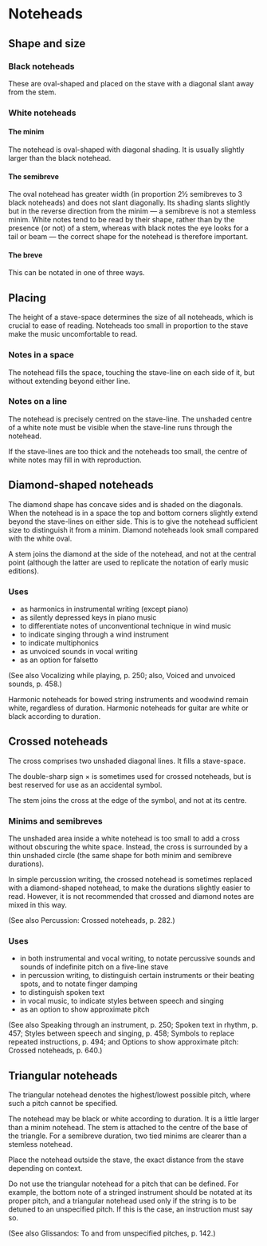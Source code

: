 # Noteheads

## Shape and size

### Black noteheads

These are oval-shaped and placed on the stave with a diagonal slant away from the stem.

### White noteheads

#### The minim
The notehead is oval-shaped with diagonal shading. It is usually slightly larger than the black notehead.

#### The semibreve
The oval notehead has greater width (in proportion 2½ semibreves to 3 black noteheads) and does not slant diagonally. Its shading slants slightly but in the reverse direction from the minim — a semibreve is not a stemless minim. White notes tend to be read by their shape, rather than by the presence (or not) of a stem, whereas with black notes the eye looks for a tail or beam — the correct shape for the notehead is therefore important.

#### The breve
This can be notated in one of three ways.

## Placing

The height of a stave-space determines the size of all noteheads, which is crucial to ease of reading. Noteheads too small in proportion to the stave make the music uncomfortable to read.

### Notes in a space

The notehead fills the space, touching the stave-line on each side of it, but without extending beyond either line.

### Notes on a line

The notehead is precisely centred on the stave-line. The unshaded centre of a white note must be visible when the stave-line runs through the notehead.

If the stave-lines are too thick and the noteheads too small, the centre of white notes may fill in with reproduction.

## Diamond-shaped noteheads

The diamond shape has concave sides and is shaded on the diagonals. When the notehead is in a space the top and bottom corners slightly extend beyond the stave-lines on either side. This is to give the notehead sufficient size to distinguish it from a minim. Diamond noteheads look small compared with the white oval.

A stem joins the diamond at the side of the notehead, and not at the central point (although the latter are used to replicate the notation of early music editions).

### Uses
- as harmonics in instrumental writing (except piano)
- as silently depressed keys in piano music
- to differentiate notes of unconventional technique in wind music
- to indicate singing through a wind instrument
- to indicate multiphonics
- as unvoiced sounds in vocal writing
- as an option for falsetto

(See also Vocalizing while playing, p. 250; also, Voiced and unvoiced sounds, p. 458.)

Harmonic noteheads for bowed string instruments and woodwind remain white, regardless of duration. Harmonic noteheads for guitar are white or black according to duration.

## Crossed noteheads

The cross comprises two unshaded diagonal lines. It fills a stave-space.

The double-sharp sign × is sometimes used for crossed noteheads, but is best reserved for use as an accidental symbol.

The stem joins the cross at the edge of the symbol, and not at its centre.

### Minims and semibreves

The unshaded area inside a white notehead is too small to add a cross without obscuring the white space. Instead, the cross is surrounded by a thin unshaded circle (the same shape for both minim and semibreve durations).

In simple percussion writing, the crossed notehead is sometimes replaced with a diamond-shaped notehead, to make the durations slightly easier to read. However, it is not recommended that crossed and diamond notes are mixed in this way.

(See also Percussion: Crossed noteheads, p. 282.)

### Uses
- in both instrumental and vocal writing, to notate percussive sounds and sounds of indefinite pitch on a five-line stave
- in percussion writing, to distinguish certain instruments or their beating spots, and to notate finger damping
- to distinguish spoken text
- in vocal music, to indicate styles between speech and singing
- as an option to show approximate pitch

(See also Speaking through an instrument, p. 250; Spoken text in rhythm, p. 457; Styles between speech and singing, p. 458; Symbols to replace repeated instructions, p. 494; and Options to show approximate pitch: Crossed noteheads, p. 640.)

## Triangular noteheads

The triangular notehead denotes the highest/lowest possible pitch, where such a pitch cannot be specified.

The notehead may be black or white according to duration. It is a little larger than a minim notehead. The stem is attached to the centre of the base of the triangle. For a semibreve duration, two tied minims are clearer than a stemless notehead.

Place the notehead outside the stave, the exact distance from the stave depending on context.

Do not use the triangular notehead for a pitch that can be defined. For example, the bottom note of a stringed instrument should be notated at its proper pitch, and a triangular notehead used only if the string is to be detuned to an unspecified pitch. If this is the case, an instruction must say so.

(See also Glissandos: To and from unspecified pitches, p. 142.) 